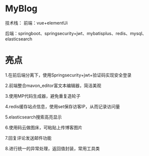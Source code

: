 # MyBlog
技术栈：
前端：vue+elementUi

后端：springboot、springsecurity+jwt、mybatisplus、redis、mysql、elasticsearch

# 亮点
1.在前后端分离下，使用Springsecurity+jwt+验证码实现安全登录

2.前端整合mavon_editor富文本编辑器，简洁美观

3.使用MP代码生成器，避免重复造轮子

4.redis缓存站点信息，使用set保存访客IP，从而记录访问量

5.elasticsearch搜索高亮显示

6.使用码云做图床，可粘贴上传博客图片

7.回复评论发送邮件功能

8.进行统一的异常处理，返回值封装，常用工具类



